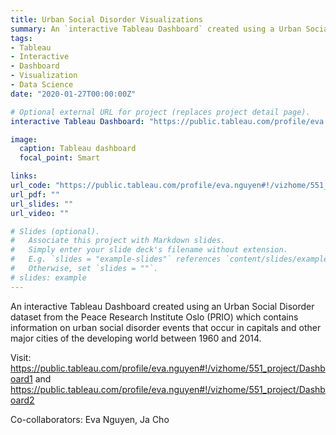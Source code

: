 ```yaml
---
title: Urban Social Disorder Visualizations
summary: An `interactive Tableau Dashboard` created using a Urban Social Disorder dataset from the Peace Research Institute Oslo. 
tags:
- Tableau
- Interactive
- Dashboard
- Visualization
- Data Science
date: "2020-01-27T00:00:00Z"

# Optional external URL for project (replaces project detail page).
interactive Tableau Dashboard: "https://public.tableau.com/profile/eva.nguyen#!/vizhome/551_project/Dashboard1"

image:
  caption: Tableau dashboard
  focal_point: Smart

links:
url_code: "https://public.tableau.com/profile/eva.nguyen#!/vizhome/551_project/Dashboard1"
url_pdf: ""
url_slides: ""
url_video: ""

# Slides (optional).
#   Associate this project with Markdown slides.
#   Simply enter your slide deck's filename without extension.
#   E.g. `slides = "example-slides"` references `content/slides/example-slides.md`.
#   Otherwise, set `slides = ""`.
# slides: example
---
```


An interactive Tableau Dashboard created using an Urban Social Disorder dataset from the Peace Research Institute Oslo (PRIO) which contains information on urban social disorder events that occur in capitals and other major cities of the developing world between 1960 and 2014.

Visit: https://public.tableau.com/profile/eva.nguyen#!/vizhome/551_project/Dashboard1 and https://public.tableau.com/profile/eva.nguyen#!/vizhome/551_project/Dashboard2<br/>

Co-collaborators: Eva Nguyen, Ja Cho


